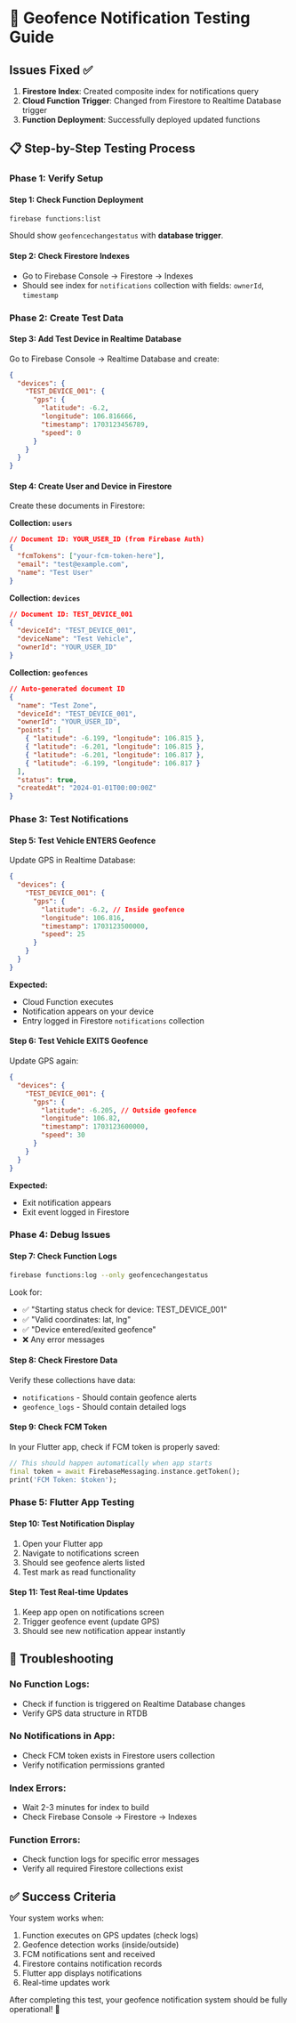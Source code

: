 # 🧪 Geofence Notification Testing Guide

## Issues Fixed ✅

1. **Firestore Index**: Created composite index for notifications query
2. **Cloud Function Trigger**: Changed from Firestore to Realtime Database trigger
3. **Function Deployment**: Successfully deployed updated functions

## 📋 Step-by-Step Testing Process

### **Phase 1: Verify Setup**

#### **Step 1: Check Function Deployment**

```bash
firebase functions:list
```

Should show `geofencechangestatus` with **database trigger**.

#### **Step 2: Check Firestore Indexes**

- Go to Firebase Console → Firestore → Indexes
- Should see index for `notifications` collection with fields: `ownerId`, `timestamp`

### **Phase 2: Create Test Data**

#### **Step 3: Add Test Device in Realtime Database**

Go to Firebase Console → Realtime Database and create:

```json
{
  "devices": {
    "TEST_DEVICE_001": {
      "gps": {
        "latitude": -6.2,
        "longitude": 106.816666,
        "timestamp": 1703123456789,
        "speed": 0
      }
    }
  }
}
```

#### **Step 4: Create User and Device in Firestore**

Create these documents in Firestore:

**Collection: `users`**

```json
// Document ID: YOUR_USER_ID (from Firebase Auth)
{
  "fcmTokens": ["your-fcm-token-here"],
  "email": "test@example.com",
  "name": "Test User"
}
```

**Collection: `devices`**

```json
// Document ID: TEST_DEVICE_001
{
  "deviceId": "TEST_DEVICE_001",
  "deviceName": "Test Vehicle",
  "ownerId": "YOUR_USER_ID"
}
```

**Collection: `geofences`**

```json
// Auto-generated document ID
{
  "name": "Test Zone",
  "deviceId": "TEST_DEVICE_001",
  "ownerId": "YOUR_USER_ID",
  "points": [
    { "latitude": -6.199, "longitude": 106.815 },
    { "latitude": -6.201, "longitude": 106.815 },
    { "latitude": -6.201, "longitude": 106.817 },
    { "latitude": -6.199, "longitude": 106.817 }
  ],
  "status": true,
  "createdAt": "2024-01-01T00:00:00Z"
}
```

### **Phase 3: Test Notifications**

#### **Step 5: Test Vehicle ENTERS Geofence**

Update GPS in Realtime Database:

```json
{
  "devices": {
    "TEST_DEVICE_001": {
      "gps": {
        "latitude": -6.2, // Inside geofence
        "longitude": 106.816,
        "timestamp": 1703123500000,
        "speed": 25
      }
    }
  }
}
```

**Expected:**

- Cloud Function executes
- Notification appears on your device
- Entry logged in Firestore `notifications` collection

#### **Step 6: Test Vehicle EXITS Geofence**

Update GPS again:

```json
{
  "devices": {
    "TEST_DEVICE_001": {
      "gps": {
        "latitude": -6.205, // Outside geofence
        "longitude": 106.82,
        "timestamp": 1703123600000,
        "speed": 30
      }
    }
  }
}
```

**Expected:**

- Exit notification appears
- Exit event logged in Firestore

### **Phase 4: Debug Issues**

#### **Step 7: Check Function Logs**

```bash
firebase functions:log --only geofencechangestatus
```

Look for:

- ✅ "Starting status check for device: TEST_DEVICE_001"
- ✅ "Valid coordinates: lat, lng"
- ✅ "Device entered/exited geofence"
- ❌ Any error messages

#### **Step 8: Check Firestore Data**

Verify these collections have data:

- `notifications` - Should contain geofence alerts
- `geofence_logs` - Should contain detailed logs

#### **Step 9: Check FCM Token**

In your Flutter app, check if FCM token is properly saved:

```dart
// This should happen automatically when app starts
final token = await FirebaseMessaging.instance.getToken();
print('FCM Token: $token');
```

### **Phase 5: Flutter App Testing**

#### **Step 10: Test Notification Display**

1. Open your Flutter app
2. Navigate to notifications screen
3. Should see geofence alerts listed
4. Test mark as read functionality

#### **Step 11: Test Real-time Updates**

1. Keep app open on notifications screen
2. Trigger geofence event (update GPS)
3. Should see new notification appear instantly

## 🐛 Troubleshooting

### **No Function Logs:**

- Check if function is triggered on Realtime Database changes
- Verify GPS data structure in RTDB

### **No Notifications in App:**

- Check FCM token exists in Firestore users collection
- Verify notification permissions granted

### **Index Errors:**

- Wait 2-3 minutes for index to build
- Check Firebase Console → Firestore → Indexes

### **Function Errors:**

- Check function logs for specific error messages
- Verify all required Firestore collections exist

## ✅ Success Criteria

Your system works when:

1. Function executes on GPS updates (check logs)
2. Geofence detection works (inside/outside)
3. FCM notifications sent and received
4. Firestore contains notification records
5. Flutter app displays notifications
6. Real-time updates work

After completing this test, your geofence notification system should be fully operational! 🎉
